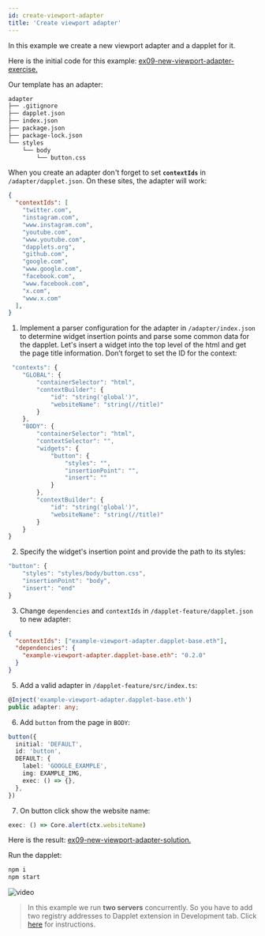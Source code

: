 ```yaml
---
id: create-viewport-adapter
title: 'Create viewport adapter'
---
```


In this example we create a new viewport adapter and a dapplet for it.

Here is the initial code for this example: [ex09-new-viewport-adapter-exercise.](https://github.com/dapplets/dapplet-template/tree/ex09-new-viewport-adapter-exercise)

Our template has an adapter:

```bash
adapter
├── .gitignore
├── dapplet.json
├── index.json
├── package.json
├── package-lock.json
└── styles
    └── body
        └── button.css
```

When you create an adapter don't forget to set **`contextIds`** in `/adapter/dapplet.json`. On these sites, the adapter will work:

```json
{
  "contextIds": [
    "twitter.com",
    "instagram.com",
    "www.instagram.com",
    "youtube.com",
    "www.youtube.com",
    "dapplets.org",
    "github.com",
    "google.com",
    "www.google.com",
    "facebook.com",
    "www.facebook.com",
    "x.com",
    "www.x.com"
  ],
}
```

1. Implement a parser configuration for the adapter in `/adapter/index.json` to determine widget insertion points and parse some common data for the dapplet. Let's insert a widget into the top level of the html and get the page title information. Don’t forget to set the ID for the context:

```ts
 "contexts": {
    "GLOBAL": {
        "containerSelector": "html",
        "contextBuilder": {
            "id": "string('global')",
            "websiteName": "string(//title)"
        }
    },
    "BODY": {
        "containerSelector": "html",
        "contextSelector": "",
        "widgets": {
            "button": {
                "styles": "",
                "insertionPoint": "",
                "insert": ""
            }
        },
        "contextBuilder": {
            "id": "string('global')",
            "websiteName": "string(//title)"
        }
    }
}
```

2. Specify the widget's insertion point and provide the path to its styles:

```ts
"button": {
    "styles": "styles/body/button.css",
    "insertionPoint": "body",
    "insert": "end"
}
```

3. Change `dependencies` and `contextIds` in `/dapplet-feature/dapplet.json` to new adapter:

```json
{
  "contextIds": ["example-viewport-adapter.dapplet-base.eth"],
  "dependencies": {
    "example-viewport-adapter.dapplet-base.eth": "0.2.0"
  }
}
```

5. Add a valid adapter in `/dapplet-feature/src/index.ts`:

```ts
@Inject('example-viewport-adapter.dapplet-base.eth')
public adapter: any;
```

6. Add `button` from the page in `BODY`:

```ts
button({
  initial: 'DEFAULT',
  id: 'button',
  DEFAULT: {
    label: 'GOOGLE_EXAMPLE',
    img: EXAMPLE_IMG,
    exec: () => {},
  },
})
```

7. On button click show the website name:

```ts
exec: () => Core.alert(ctx.websiteName)
```

Here is the result: [ex09-new-viewport-adapter-solution.](https://github.com/dapplets/dapplet-template/tree/ex09-new-viewport-adapter-solution)

Run the dapplet:

```bash
npm i
npm start
```

![video](/video/ex_9.gif)

> In this example we run **two servers** concurrently. So you have to add two registry addresses to Dapplet extension in Development tab. Click [here](/docs/get-started#10-connect-the-development-server-to-the-dapplets-extension) for instructions.
